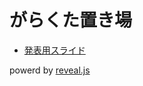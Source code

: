 # がらくた置き場

- [発表用スライド]( https://junsan50.github.io/junkbox/slides/)

powerd by [reveal.js](https://github.com/hakimel/reveal.js)